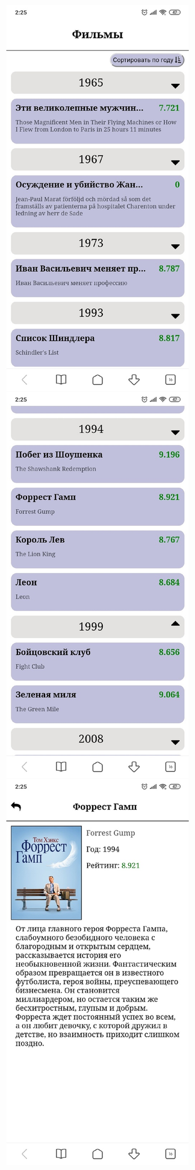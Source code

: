 ![Иллюстрация к проекту](https://github.com/SuperPananda/mywebspa/raw/master/image/84LAmJw-9jY.jpg)
![Иллюстрация к проекту](https://github.com/SuperPananda/mywebspa/raw/master/image/xKO6pF1nBGI.jpg)
![Иллюстрация к проекту](https://github.com/SuperPananda/mywebspa/raw/master/image/tbS_29xbbmE.jpg)
